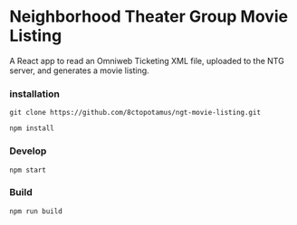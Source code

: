 # Neighborhood Theater Group Movie Listing

A React app to read an Omniweb Ticketing XML file, uploaded to the NTG server, and generates a movie listing.

### installation
```git clone https://github.com/8ctopotamus/ngt-movie-listing.git```

```npm install```

### Develop

```npm start```

### Build
```npm run build```
